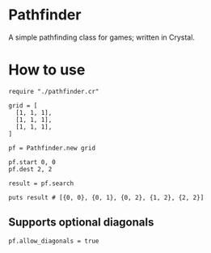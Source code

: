 # Pathfinder
A simple pathfinding class for games; written in Crystal.


# How to use

```
require "./pathfinder.cr"

grid = [
  [1, 1, 1],
  [1, 1, 1],
  [1, 1, 1],
]

pf = Pathfinder.new grid

pf.start 0, 0
pf.dest 2, 2

result = pf.search

puts result # [{0, 0}, {0, 1}, {0, 2}, {1, 2}, {2, 2}]
```

## Supports optional diagonals
```
pf.allow_diagonals = true
```
